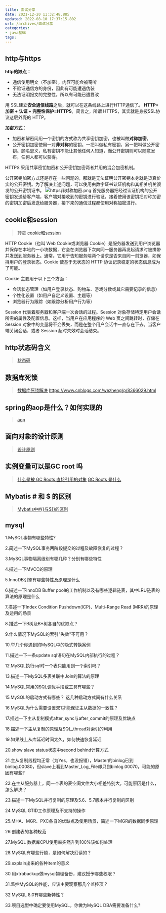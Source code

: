 ```yaml
---
title: 面试分享
date: 2021-12-20 11:32:48.885
updated: 2022-08-10 17:37:15.802
url: /archives/面试分享
categories: 
- java基础
tags: 
---
```


## http与https
**http的缺点：**
- 通信使用明文（不加密），内容可能会被窃听
- 不验证通信方的身份，因此有可能遭遇伪装
- 无法证明报文的完整性，所以有可能已遭篡改

用 SSL建立**安全通信线路**之后，就可以在这条线路上进行HTTP通信了。
**HTTP+ 加密 + 认证 + 完整性保护=HTTPS**，简言之，所谓 HTTPS，其实就是身披SSL协议这层外壳的 HTTP。

**加密方式：**
- 加密和解密同用一个密钥的方式称为共享密钥加密，也被叫做**对称加密**。
- 公开密钥加密使用一对**非对称**的密钥。一把叫做私有密钥，另一把叫做公开密钥。顾名思义，私有密钥不能让其他任何人知道，而公开密钥则可以随意发布，任何人都可以获得。

HTTPS 采用共享密钥加密和公开密钥加密两者并用的混合加密机制。

公开密钥加密方式还是存在一些问题的，那就是无法证明公开密钥本身就是货真价实的公开密钥。为了解决上述问题，可以使用由数字证书认证机构和其相关机关颁发的公开密钥证书。
![https非对称加密.png](/upload/2022/01/https%E9%9D%9E%E5%AF%B9%E7%A7%B0%E5%8A%A0%E5%AF%86-a4d70d3bf2534a4cb742d08f83206e39.png)
首先服务器把经过认证机构的公开密钥发送给客户端，客户端对接收到的密钥进行验证，接着使用该密钥把对称加密的密钥加密后发送给服务器，接下来的通信过程都使用对称加密进行。

## cookie和session
> 转载 [cookie和session](https://www.cnblogs.com/ityouknow/p/10856177.html)

HTTP Cookie（也叫 Web Cookie或浏览器 Cookie）是服务器发送到用户浏览器并保存在本地的一小块数据，它会在浏览器下次向同一服务器再发起请求时被携带并发送到服务器上。通常，它用于告知服务端两个请求是否来自同一浏览器，如保持用户的登录状态。Cookie 使基于无状态的 HTTP 协议记录稳定的状态信息成为了可能。

Cookie 主要用于以下三个方面：
- 会话状态管理（如用户登录状态、购物车、游戏分数或其它需要记录的信息）
- 个性化设置（如用户自定义设置、主题等）
- 浏览器行为跟踪（如跟踪分析用户行为等）

Session 代表着服务器和客户端一次会话的过程。Session 对象存储特定用户会话所需的属性及配置信息。这样，当用户在应用程序的 Web 页之间跳转时，存储在 Session 对象中的变量将不会丢失，而是在整个用户会话中一直存在下去。当客户端关闭会话，或者 Session 超时失效时会话结束。

## http状态码含义
> [状态码](https://www.jianshu.com/p/b58025e61b2d)

## 数据库死锁
> [数据库死锁解决](https://blog.csdn.net/qq_16681169/article/details/74784193)
https://www.cnblogs.com/wezheng/p/8366029.html

## spring的aop是什么？如何实现的
> [aop](https://javaguide.cn/system-design/framework/spring/spring-knowledge-and-questions-summary/#%E8%B0%88%E8%B0%88%E8%87%AA%E5%B7%B1%E5%AF%B9%E4%BA%8E-aop-%E7%9A%84%E4%BA%86%E8%A7%A3)

## 面向对象的设计原则
> [设计原则](https://www.cnblogs.com/songgj/p/11297016.html)

## 实例变量可以是GC root 吗
> [什么是被 GC Roots 直接引用的对象](https://zhuanlan.zhihu.com/p/129607250)
[GC Roots 是什么](https://blog.csdn.net/weixin_38007185/article/details/108093716)

## Mybatis # 和 $ 的区别
> [Mybatis中#{}与${}的区别](https://juejin.cn/post/6844904017269620744)

##  mysql
1.MySQL事物有哪些特性?

2.简述一下MySQL事务两阶段提交的过程及故障恢复的过程？

3.MySQL事物隔离级别有哪几种？分别有哪些特性

4.描述一下MVCC的原理

5.InnoDB引擎有哪些特性及原理是什么

6.描述一下InnoDB Buffer  pool的工作机制以及有哪些逻辑链表，其中LRU链表的算法的原理是什么

7.描述一下Index Condition Pushdown(ICP)、Multi-Range Read (MRR)的原理及适用的场景

8.描述一下B树及B+树各自的优缺点？

9.什么情况下MySQL的索引"失效"不可用？

10.举几个你遇到的MySQL中的隐式转换案例

11.描述一下一条update sql语句在MySQL内部执行的过程？

12.MySQL执行sql时一个表只能用到一个索引吗？

13.描述一下MySQL多表关联中Join的算法的原理

14.MySQL常用的SQL调优手段或工具有哪些？

15.MySQL的启动方式有哪些？ 这几种启动方式间有什么关系

16.MySQL为什么需要设置双1才能保证主从数据的一致性？

17.描述一下主从复制模式after_sync与after_commit的原理及优缺点

18.描述一下主从复制的原理及SQL_thread对索引的利用

19.如果线上从库延迟时间太久，如何快速恢复延迟

20.show slave status状态中second behind计算方式

21.主从复制线程均正常（为Yes，也没报错），Master的binlog已到binlog.00080，但slave上看到Master_Log_File却只到binlog.00070，可能的原因有哪些?

22.在主从服务器上，同一个表的表空间文件大小相差特别大，可能原因是什么，怎么解决？

23.描述一下MySQL并行复制的原理及5.6、5.7版本并行复制的区别

24.MySQL GTID工作原理及不支持的操作

25.MHA、MGR、PXC各自的优缺点及使用场景，简述一下MGR的数据同步原理

26.创建表的各种规范

27.MySQL 数据库CPU使用率突然升到100%该如何处理

28.MySQL有哪些行锁，是如何解决幻读的？

29.explain出来的各种item的意义

30.用xtrabackup做mysql物理备份，建议授予哪些权限？

31.监控MySQL的性能，应该主要观察那几个监控项？

32 MySQL 8.0有哪些新特性？

33.项目选型中确定要使用MySQL，你做为MySQL DBA需要准备什么?